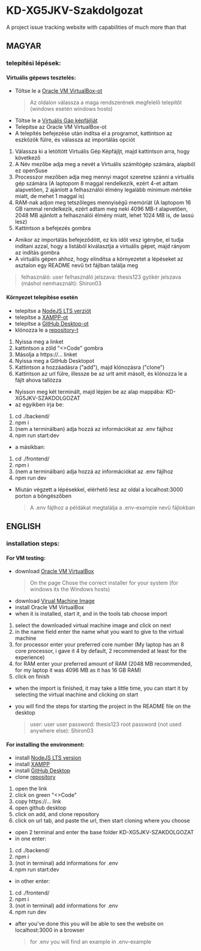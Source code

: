 # KD-XG5JKV-Szakdolgozat

A project issue tracking website with capabilities of much more than that

## MAGYAR

### telepítési lépések:

#### Virtuális gépews tesztelés:

- Töltse le a [Oracle VM VirtualBox-ot](https://www.virtualbox.org/wiki/Downloads)
  > Az oldalon válassza a maga rendszerének megfelelő telepítőt (windows esetén windows hosts)
- Töltse le a [Virtuális Gáp képfájlját](https://drive.google.com/file/d/1xqBCnrHyFAnMESGdOFQx7FeFZvaNZHk3/view?usp=share_link)
- Telepítse az Oracle VM VirtualBox-ot
- A telepítés befejezése után indítsa el a programot, kattintson az eszközök fülre, és válassza az importálás opciót

1. Válassza ki a letöltött Virtuális Gép Képfájljt, majd kattintson arra, hogy következő
2. A Név mezőbe adja meg a nevét a Virtuális számítógép számára, alapból ez openSuse
3. Processzor mezőben adja meg mennyi magot szeretne szánni a virtuális gép számára (A laptopom 8 maggal rendelkezik, ezért 4-et adtam alapvetően, 2 ajánlott a felhasználói élmény legalább minimum mértéke miatt, de mehet 1 maggal is)
4. RAM-nak adjon meg tetszőleges mennyiségű memóriát (A laptopom 16 GB rammal rendelkezik, ezért adtam meg neki 4096 MB-t alapvetően, 2048 MB ajánlott a felhasználói élmény miatt, lehet 1024 MB is, de lassú lesz)
5. Kattintson a befejezés gombra

- Amikor az importálás befejeződött, ez kis időt vesz igénybe, el tudja indítani azzal, hogy a listából kiválasztja a virtuális gépet, majd rányom az indítás gombra
- A virtuális gépen ahhoz, hogy elindítsa a környezetet a lépéseket az asztalon egy README nevű txt fájlban találja meg

> felhasználó: user
> felhasználó jelszava: thesis123
> gyökér jelszava (máshol nemhasznált): Shiron03

#### Környezet telepítése esetén

- telepítse a [NodeJS LTS verziót](https://nodejs.org/en)
- telepítse a [XAMPP-ot](https://www.apachefriends.org/hu/index.html)
- telepítse a [GitHub Desktop-ot](https://desktop.github.com/)
- klónozza le a [repository-t](https://github.com/KDMashy/KD-XG5JKV-Szakdolgozat)

1. Nyissa meg a linket
2. kattintson a zöld "<>Code" gombra
3. Másolja a https://... linket
4. Nyissa meg a GitHub Desktopot
5. Kattintson a hozzáadásra ("add"), majd klónozásra ("clone")
6. Kattintson az url fülre, illessze be az urlt amit másolt, és klónozza le a fájlt ahova tallózza

- Nyisson meg két terminált, majd lépjen be az alap mappába: KD-XG5JKV-SZAKDOLGOZAT
- az egyikben írja be:

1. cd ./backend/
2. npm i
3. (nem a terminálban) adja hozzá az információkat az .env fájlhoz
4. npm run start:dev

- a másikban:

1. cd ./frontend/
2. npm i
3. (nem a terminálban) adja hozzá az információkat az .env fájlhoz
4. npm run dev

- Miután végzett a lépésekkel, elérhető lesz az oldal a localhost:3000 porton a böngészőben
  > A .env fájlhoz a példákat megtalálja a .env-example nevű fájlokban

## ENGLISH

### installation steps:

#### For VM testing:

- download [Oracle VM VirtualBox](https://www.virtualbox.org/wiki/Downloads)
  > On the page Chose the correct installer for your system (for windows its the Windows hosts)
- download [Virual Machine Image](https://drive.google.com/file/d/1xqBCnrHyFAnMESGdOFQx7FeFZvaNZHk3/view?usp=share_link)
- install Oracle VM VirtualBox
- when it is installed, start it, and in the tools tab choose import

1. select the downloaded virtual machine image and click on next
2. in the name field enter the name what you want to give to the virtual machine
3. for processor enter your preferred core number (My laptop has an 8 core processor, i gave it 4 by default, 2 recommended at least for the experience)
4. for RAM enter your preferred amount of RAM (2048 MB recommended, for my laptop it was 4096 MB as it has 16 GB RAM)
5. click on finish

- when the import is finished, it may take a little time, you can start it by selecting the virtual machine and clicking on start
- you will find the steps for starting the project in the README file on the desktop

  > user: user
  > user password: thesis123
  > root password (not used anywhere else): Shiron03

#### For installing the environment:

- install [NodeJS LTS version](https://nodejs.org/en)
- install [XAMPP](https://www.apachefriends.org/hu/index.html)
- install [GitHub Desktop](https://desktop.github.com/)
- clone [repository](https://github.com/KDMashy/KD-XG5JKV-Szakdolgozat)

1. open the link
2. click on green "<>Code"
3. copy https://... link
4. open github desktop
5. click on add, and clone repository
6. click on url tab, and paste the url, then start cloning where you choose

- open 2 terminal and enter the base folder KD-XG5JKV-SZAKDOLGOZAT
- in one enter:

1. cd ./backend/
2. npm i
3. (not in terminal) add informations for .env
4. npm run start:dev

- in other enter:

1. cd ./frontend/
2. npm i
3. (not in terminal) add informations for .env
4. npm run dev

- after you've done this you will be able to see the website on localhost:3000 in a browser
  > for .env you will find an example in .env-example
